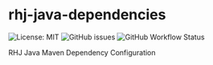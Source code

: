 # rhj-java-dependencies

![License: MIT](https://img.shields.io/badge/License-MIT-green.svg)
![GitHub issues](https://img.shields.io/github/issues/rhjoerg/rhj-java-dependencies?label=Issues)
![GitHub Workflow Status](https://img.shields.io/github/workflow/status/rhjoerg/rhj-java-dependencies/Build?label=Build)

RHJ Java Maven Dependency Configuration
